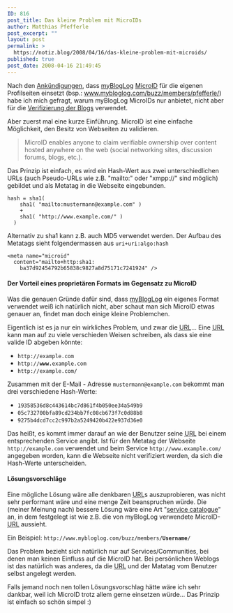 ```yaml
---
ID: 816
post_title: Das kleine Problem mit MicroIDs
author: Matthias Pfefferle
post_excerpt: ""
layout: post
permalink: >
  https://notiz.blog/2008/04/16/das-kleine-problem-mit-microids/
published: true
post_date: 2008-04-16 21:49:45
---
```

<!-- wp:paragraph -->
<p>Nach den <a href="http://www.notsorelevant.com/2008-04-14/mybloglog-adds-microid-and-foaf/">Ankündigungen</a>, dass <a href="http://www.mybloglog.com/">myBlogLog</a> <a href="http://www.microid.org/">MicroID</a> für die eigenen Profilseiten einsetzt (bsp.: <a href="http://www.mybloglog.com/buzz/members/pfefferle/">www.mybloglog.com/buzz/members/pfefferle/</a>) habe ich mich gefragt, warum myBlogLog MicroIDs nur anbietet, nicht aber für die <a href="http://www.notsorelevant.com/2008-02-15/mybloglog-supports-microformats-but-not-microid/">Verifizierung der Blogs</a> verwendet.</p>
<!-- /wp:paragraph -->

<!-- wp:paragraph -->
<p>Aber zuerst mal eine kurze Einführung. MicroID ist eine einfache Möglichkeit, den Besitz von Webseiten zu validieren.</p>
<!-- /wp:paragraph -->

<!-- wp:quote -->
<blockquote class="wp-block-quote">
	<p>MicroID enables anyone to claim verifiable ownership over content hosted anywhere on the web (social networking sites, discussion forums, blogs, etc.).</p>
</blockquote>
<!-- /wp:quote -->

<!-- wp:paragraph -->
<p>Das Prinzip ist einfach, es wird ein Hash-Wert aus zwei unterschiedlichen URLs (auch Pseudo-URLs wie z.B. "mailto:" oder "xmpp://" sind möglich) gebildet und als Metatag in die Webseite eingebunden.</p>
<!-- /wp:paragraph -->

<!-- wp:code -->
<pre class="wp-block-code"><code>hash = sha1(
    sha1( "mailto:mustermann@example.com" ) 
    + 
    sha1( "http://www.example.com/" ) 
  )</code></pre>
<!-- /wp:code -->

<!-- wp:paragraph -->
<p>Alternativ zu sha1 kann z.B. auch MD5 verwendet werden. Der Aufbau des Metatags sieht folgendermassen aus <code>uri+uri:algo:hash</code></p>
<!-- /wp:paragraph -->

<!-- wp:code -->
<pre class="wp-block-code"><code>&lt;meta name="microid" 
  content="mailto+http:sha1:
    ba37d92454792b65838c9827a8d75171c7241924" /></code></pre>
<!-- /wp:code -->

<!-- wp:heading {"level":4} -->
<h4>Der Vorteil eines proprietären Formats im Gegensatz zu MicroID</h4>
<!-- /wp:heading -->

<!-- wp:paragraph -->
<p>Was die genauen Gründe dafür sind, dass <a href="http://www.mybloglog.com/">myBlogLog</a> ein eigenes Format verwendet weiß ich natürlich nicht, aber schaut man sich MicroID etwas genauer an, findet man doch einige kleine Problemchen.</p>
<!-- /wp:paragraph -->

<!-- wp:paragraph -->
<p>Eigentlich ist es ja nur ein wirkliches Problem, und zwar die <abbr title="Uniform Resource Locator">URL</abbr>... Eine <abbr title="Uniform Resource Locator">URL</abbr> kann man auf zu viele verschieden Weisen schreiben, als dass sie eine valide ID abgeben könnte:</p>
<!-- /wp:paragraph -->

<!-- wp:list -->
<ul>
	<li><code>http://example.com</code></li>
	<li><code>http://<strong>www.</strong>example.com</code></li>
	<li><code>http://example.com<strong>/</strong></code></li>
</ul>
<!-- /wp:list -->

<!-- wp:paragraph -->
<p>Zusammen mit der E-Mail - Adresse <code>mustermann@example.com</code> bekommt man drei verschiedene Hash-Werte:</p>
<!-- /wp:paragraph -->

<!-- wp:list -->
<ul>
	<li><code>19358536d8c443614bc7d861f4b050ee34a549b9</code></li>
	<li><code>05c732700bfa89cd234bb7fc08cb673f7c0d88b8</code></li>
	<li><code>9275b4dcd7cc2c997b2a5249420b422e937d36e0</code></li>
</ul>
<!-- /wp:list -->

<!-- wp:paragraph -->
<p>Das heißt, es kommt immer darauf an wie der Benutzer seine <abbr title="Uniform Resource Locator">URL</abbr> bei einem entsprechenden Service angibt. Ist für den Metatag der Webseite <code>http://example.com</code> verwendet und beim Service <code>http://www.example.com/</code> angegeben worden, kann die Webseite nicht verifiziert werden, da sich die Hash-Werte unterscheiden.</p>
<!-- /wp:paragraph -->

<!-- wp:heading {"level":4} -->
<h4>Lösungsvorschläge</h4>
<!-- /wp:heading -->

<!-- wp:paragraph -->
<p>Eine mögliche Lösung wäre alle denkbaren <abbr title="Uniform Resource Locator">URL</abbr>s auszuprobieren, was nicht sehr performant wäre und eine menge Zeit beanspruchen würde. Die (meiner Meinung nach) bessere Lösung wäre eine Art "<a href="https://notiz.blog/2008/04/15/xrds-simple-und-dataportability/#service-catalogue">service catalogue</a>" an, in dem festgelegt ist wie z.B. die von myBlogLog verwendete MicroID-<abbr title="Uniform Resource Locator">URL</abbr> aussieht.</p>
<!-- /wp:paragraph -->

<!-- wp:paragraph -->
<p>Ein Beispiel: <code>http://www.mybloglog.com/buzz/members/<strong>Username</strong>/</code></p>
<!-- /wp:paragraph -->

<!-- wp:paragraph -->
<p>Das Problem bezieht sich natürlich nur auf Services/Communities, bei denen man keinen Einfluss auf die MicroID hat. Bei persönlichen Weblogs ist das natürlich was anderes, da die <abbr title="Uniform Resource Locator">URL</abbr> und der Matatag vom Benutzer selbst angelegt werden.</p>
<!-- /wp:paragraph -->

<!-- wp:paragraph -->
<p>Falls jemand noch nen tollen Lösungsvorschlag hätte wäre ich sehr dankbar, weil ich MicroID trotz allem gerne einsetzen würde... Das Prinzip ist einfach so schön simpel :)</p>
<!-- /wp:paragraph -->